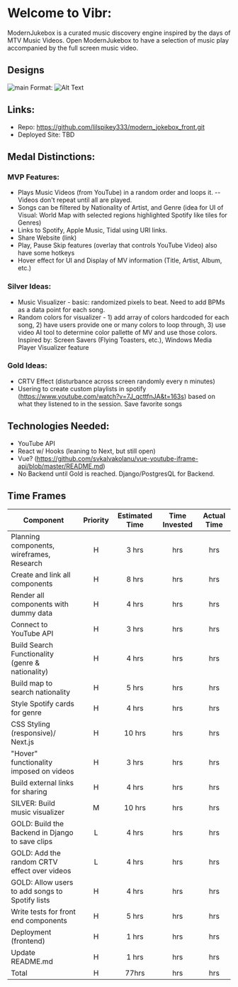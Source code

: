 # Welcome to Vibr:

ModernJukebox is a curated music discovery engine inspired by the days of MTV Music Videos. Open ModernJukebox to have a selection of music play accompanied by the full screen music video.

## Designs

![main](/images/logo.png)
Format: ![Alt Text](url)

## Links:

- Repo: https://github.com/lilspikey333/modern_jokebox_front.git
- Deployed Site: TBD

## Medal Distinctions:

### MVP Features:

- Plays Music Videos (from YouTube) in a random order and loops it. -- Videos don't repeat until all are played.
- Songs can be filtered by Nationality of Artist, and Genre (idea for UI of Visual: World Map with selected regions highlighted Spotify like tiles for Genres)
- Links to Spotify, Apple Music, Tidal using URI links.
- Share Website (link)
- Play, Pause Skip features (overlay that controls YouTube Video) also have some hotkeys
- Hover effect for UI and Display of MV information (Title, Artist, Album, etc.)

### Silver Ideas:

- Music Visualizer - basic: randomized pixels to beat. Need to add BPMs as a data point for each song.
- Random colors for visualizer - 1) add array of colors hardcoded for each song, 2) have users provide one or many colors to loop through, 3) use video AI tool to determine color pallette of MV and use those colors.
  Inspired by: Screen Savers (Flying Toasters, etc.), Windows Media Player Visualizer feature

### Gold Ideas:

- CRTV Effect (disturbance across screen randomly every n minutes)
- Usering to create custom playlists in spotify (https://www.youtube.com/watch?v=7J_qcttfnJA&t=163s) based on what they listened to in the session. Save favorite songs

## Technologies Needed:

- YouTube API
- React w/ Hooks (leaning to Next, but still open)
- Vue? (https://github.com/svkalvakolanu/vue-youtube-iframe-api/blob/master/README.md)
- No Backend until Gold is reached. Django/PostgresQL for Backend.

## Time Frames

| Component                                        | Priority | Estimated Time | Time Invested | Actual Time |
| ------------------------------------------------ | :------: | :------------: | :-----------: | :---------: |
| Planning components, wireframes, Research        |    H     |     3 hrs      |      hrs      |     hrs     |
| Create and link all components                   |    H     |     8 hrs      |      hrs      |     hrs     |
| Render all components with dummy data            |    H     |     4 hrs      |      hrs      |     hrs     |
| Connect to YouTube API                           |    H     |     3 hrs      |      hrs      |     hrs     |
| Build Search Functionality (genre & nationality) |    H     |     4 hrs      |      hrs      |     hrs     |
| Build map to search nationality                  |    H     |     5 hrs      |      hrs      |     hrs     |
| Style Spotify cards for genre                    |    H     |     4 hrs      |      hrs      |     hrs     |
| CSS Styling (responsive)/ Next.js                |    H     |     10 hrs     |      hrs      |     hrs     |
| "Hover" functionality imposed on videos          |    H     |     3 hrs      |      hrs      |     hrs     |
| Build external links for sharing                 |    H     |     4 hrs      |      hrs      |     hrs     |
| SILVER: Build music visualizer                   |    M     |     10 hrs     |      hrs      |     hrs     |
| GOLD: Build the Backend in Django to save clips  |    L     |     4 hrs      |      hrs      |     hrs     |
| GOLD: Add the random CRTV effect over videos     |    L     |     4 hrs      |      hrs      |     hrs     |
| GOLD: Allow users to add songs to Spotify lists  |    H     |     4 hrs      |      hrs      |     hrs     |
| Write tests for front end components             |    H     |     5 hrs      |      hrs      |     hrs     |
| Deployment (frontend)                            |    H     |     1 hrs      |      hrs      |     hrs     |
| Update README.md                                 |    H     |     1 hrs      |      hrs      |     hrs     |
| Total                                            |    H     |     77hrs      |      hrs      |     hrs     |
